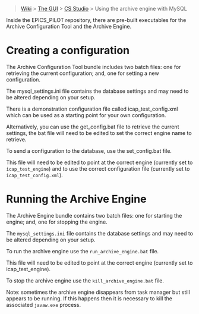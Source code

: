 > [Wiki](Home) > [The GUI](The-GUI) > [CS Studio](GUI-CSS) > Using the archive engine with MySQL

Inside the EPICS_PILOT repository, there are pre-built executables for the Archive Configuration Tool and the Archive Engine.

# Creating a configuration

The Archive Configuration Tool bundle includes two batch files: one for retrieving the current configuration; and, one for setting a new configuration.

The mysql_settings.ini file contains the database settings and may need to be altered depending on your setup.

There is a demonstration configuration file called icap_test_config.xml which can be used as a starting point for your own configuration. 

Alternatively, you can use the get_config.bat file to retrieve the current settings, the bat file will need to be edited to set the correct engine name to retrieve.

To send a configuration to the database, use the set_config.bat file.

This file will need to be edited to point at the correct engine (currently set to `icap_test_engine`) and to use the correct configuration file (currently set to `icap_test_config.xml`).

# Running the Archive Engine
The Archive Engine bundle contains two batch files: one for starting the engine; and, one for stopping the engine.

The `mysql_settings.ini` file contains the database settings and may need to be altered depending on your setup.

To run the archive engine use the `run_archive_engine.bat` file.

This file will need to be edited to point at the correct engine (currently set to icap_test_engine).

To stop the archive engine use the `kill_archive_engine.bat` file.

Note: sometimes the archive engine disappears from task manager but still appears to be running.
If this happens then it is necessary to kill the associated `javaw.exe` process.
